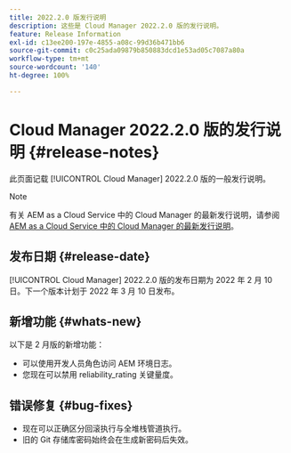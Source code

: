```yaml
---
title: 2022.2.0 版发行说明
description: 这些是 Cloud Manager 2022.2.0 版的发行说明。
feature: Release Information
exl-id: c13ee200-197e-4855-a08c-99d36b471bb6
source-git-commit: c0c25ada09879b850883dcd1e53ad05c7087a80a
workflow-type: tm+mt
source-wordcount: '140'
ht-degree: 100%

---
```


# Cloud Manager 2022.2.0 版的发行说明 {#release-notes}

此页面记载 [!UICONTROL Cloud Manager] 2022.2.0 版的一般发行说明。

>[!NOTE]
>
>有关 AEM as a Cloud Service 中的 Cloud Manager 的最新发行说明，请参阅 [AEM as a Cloud Service 中的 Cloud Manager 的最新发行说明](https://experienceleague.adobe.com/docs/experience-manager-cloud-service/content/implementing/using-cloud-manager/release-notes-cloud-manager/release-notes-cm-current.html)。

## 发布日期 {#release-date}

[!UICONTROL Cloud Manager] 2022.2.0 版的发布日期为 2022 年 2 月 10 日。下一个版本计划于 2022 年 3 月 10 日发布。

## 新增功能 {#whats-new}

以下是 2 月版的新增功能：

* 可以使用开发人员角色访问 AEM 环境日志。
* 您现在可以禁用 reliability_rating 关键量度。

## 错误修复 {#bug-fixes}

* 现在可以正确区分回滚执行与全堆栈管道执行。
* 旧的 Git 存储库密码始终会在生成新密码后失效。
